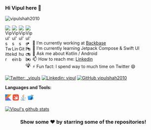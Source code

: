### Hi Vipul here 👋
<p align="left"> <img src="https://komarev.com/ghpvc/?username=vipulshah2010&label=Profile Views&color=blue&style=plastic" alt="vipulshah2010" /> </p>

<a href="https://twitter.com/_vipuls">
  <img align="left" alt="Vipul's Twitter" width="22px" src="https://cdn.jsdelivr.net/npm/simple-icons@v3/icons/twitter.svg" />
</a>
<a href="https://www.linkedin.com/in/vipulshah123/">
  <img align="left" alt="Vipul's Linkdein" width="22px" src="https://cdn.jsdelivr.net/npm/simple-icons@v3/icons/linkedin.svg" />
</a>
<a href="https://github.com/vipulshah2010">
  <img align="left" alt="Vipul's Github" width="22px" src="https://cdn.jsdelivr.net/npm/simple-icons@v3/icons/github.svg" />
</a>
<a href="https://www.facebook.com/happydroid">
  <img align="left" alt="Vipul's Facabook" width="22px" src="https://cdn.jsdelivr.net/npm/simple-icons@v3/icons/facebook.svg" />
</a>
<br/>
<br/>

- 🔭 I’m currently working at [Backbase](https://www.backbase.com/)
- 🌱 I’m currently learning Jetpack Compose & Swift UI
- 💬 Ask me about Kotlin / Android
- 📫 How to reach me: [Linkedin](https://www.linkedin.com/in/vipulshah123/)
- ⚡ Fun fact: I spend way to much time on Twitter 😄

[![Twitter: _vipuls](https://img.shields.io/twitter/follow/_vipuls?style=social)](https://twitter.com/_vipuls)
[![Linkedin: vipul](https://img.shields.io/badge/-vipul-blue?style=flat-square&logo=Linkedin&logoColor=white&link=https://www.linkedin.com/in/vipulshah123/)](https://www.linkedin.com/in/vipulshah123/)
[![GitHub vipulshah2010](https://img.shields.io/github/followers/vipulshah2010?label=follow&style=social)](https://github.com/vipulshah2010)

**Languages and Tools:**  

<code><img height="20" src="https://raw.githubusercontent.com/github/explore/80688e429a7d4ef2fca1e82350fe8e3517d3494d/topics/kotlin/kotlin.png"></code>
<code><img height="20" src="https://raw.githubusercontent.com/github/explore/80688e429a7d4ef2fca1e82350fe8e3517d3494d/topics/swift/swift.png"></code>
<code><img height="20" src="https://raw.githubusercontent.com/github/explore/80688e429a7d4ef2fca1e82350fe8e3517d3494d/topics/java/java.png"></code>
<code><img height="20" src="https://raw.githubusercontent.com/github/explore/80688e429a7d4ef2fca1e82350fe8e3517d3494d/topics/xcode/xcode.png"></code>

<a href="https://github.com/vipulshah2010">
 <img align="center" src="https://github-readme-stats.vercel.app/api?username=vipulshah2010&show_icons=true&theme=dracula&line_height=27" alt="Vipul's github stats"/>
</a>

<div align="center">

### Show some ❤️ by starring some of the repositories!

</div>
